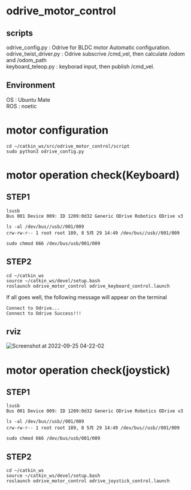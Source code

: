 # odrive_motor_control
## scripts

odrive_config.py       : Odrive for BLDC motor Automatic configuration.  
odrive_twist_driver.py : Odrive subscrive /cmd_vel, then calculate /odom and /odom_path  
keyboard_teleop.py     : keyborad input, then publish /cmd_vel.  

## Environment
OS : Ubuntu Mate  
ROS : noetic

# motor configuration
```
cd ~/catkin_ws/src/odrive_motor_control/script
sudo python3 odrive_config.py
```

# motor operation check(Keyboard)

## STEP1
```
lsusb
Bus 001 Device 009: ID 1209:0d32 Generic ODrive Robotics ODrive v3
```

```
ls -al /dev/bus//usb//001/009
crw-rw-r-- 1 root root 189, 8 5月 29 14:49 /dev/bus//usb//001/009
```

```
sudo chmod 666 /dev/bus/usb/001/009
```

## STEP2
```
cd ~/catkin_ws
source ~/catkin_ws/devel/setup.bash
roslaunch odrive_motor_control odrive_keyboard_control.launch
```

If all goes well, the following message will appear on the terminal
```
Connect to Odrive...
Connect to Odrive Success!!!
```

## rviz
![Screenshot at 2022-09-25 04-22-02](https://user-images.githubusercontent.com/52307432/192115079-4b98a837-ac96-4961-88ec-0cbac8609a34.png)

# motor operation check(joystick)
## STEP1
```
lsusb
Bus 001 Device 009: ID 1209:0d32 Generic ODrive Robotics ODrive v3
```

```
ls -al /dev/bus//usb//001/009
crw-rw-r-- 1 root root 189, 8 5月 29 14:49 /dev/bus//usb//001/009
```

```
sudo chmod 666 /dev/bus/usb/001/009
```
## STEP2
```
cd ~/catkin_ws
source ~/catkin_ws/devel/setup.bash
roslaunch odrive_motor_control odrive_joystick_control.launch
```
